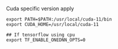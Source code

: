 Cuda specific version apply

```python3
export PATH=$PATH:/usr/local/cuda-11/bin
export CUDA_HOME=/usr/local/cuda-11

## If tensorflow using cpu
export TF_ENABLE_ONEDNN_OPTS=0
```
